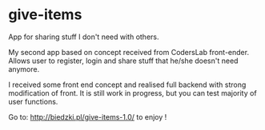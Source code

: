# give-items
App for sharing stuff I don't need with others.

My second app based on concept received from CodersLab front-ender. 
Allows user to register, login and share stuff that he/she doesn't need anymore.

I received some front end concept and realised full backend with strong modification of front.
It is still work in progress, but you can test majority of user functions.

Go to: http://biedzki.pl/give-items-1.0/ to enjoy !

